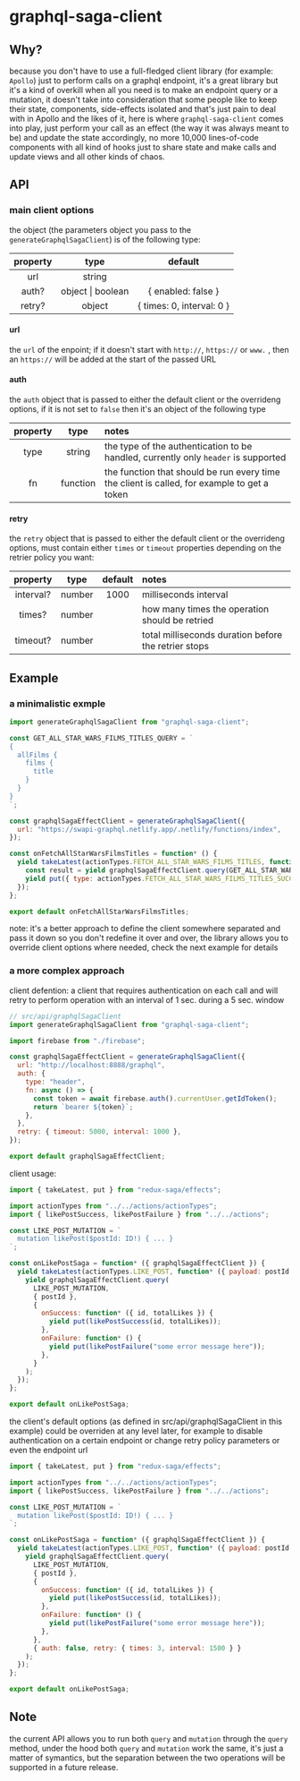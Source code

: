 # graphql-saga-client

## Why?

because you don't have to use a full-fledged client library (for example: `Apollo`) just to perform calls on a graphql endpoint, it's a great library but it's a kind of overkill when all you need is to make an endpoint query or a mutation, it doesn't take into consideration that some people like to keep their state, components, side-effects isolated and that's just pain to deal with in Apollo and the likes of it, here is where `graphql-saga-client` comes into play, just perform your call as an effect (the way it was always meant to be) and update the state accordingly, no more 10,000 lines-of-code components with all kind of hooks just to share state and make calls and update views and all other kinds of chaos.

## API

### main client options

the object (the parameters object you pass to the `generateGraphqlSagaClient`) is of the following type:

| property |       type        |          default          |
| :------: | :---------------: | :-----------------------: |
|   url    |      string       |                           |
|  auth?   | object \| boolean |    { enabled: false }     |
|  retry?  |      object       | { times: 0, interval: 0 } |

#### url

the `url` of the enpoint; if it doesn't start with `http://`, `https://` or `www.` , then an `https://` will be added at the start of the passed URL

#### auth

the `auth` object that is passed to either the default client or the overrideng options, if it is not set to `false` then it's an object of the following type

| property |   type   | notes                                                                                       |
| :------: | :------: | :------------------------------------------------------------------------------------------ |
|   type   |  string  | the type of the authentication to be handled, currently only `header` is supported          |
|    fn    | function | the function that should be run every time the client is called, for example to get a token |

#### retry

the `retry` object that is passed to either the default client or the overrideng options, must contain either `times` or `timeout` properties depending on the retrier policy you want:

| property  |  type  | default | notes                                                |
| :-------: | :----: | :-----: | :--------------------------------------------------- |
| interval? | number |  1000   | milliseconds interval                                |
|  times?   | number |         | how many times the operation should be retried       |
| timeout?  | number |         | total milliseconds duration before the retrier stops |

## Example

### a minimalistic exmple

```js
import generateGraphqlSagaClient from "graphql-saga-client";

const GET_ALL_STAR_WARS_FILMS_TITLES_QUERY = `
{
  allFilms {
    films {
      title
    }
  }
}
`;

const graphqlSagaEffectClient = generateGraphqlSagaClient({
  url: "https://swapi-graphql.netlify.app/.netlify/functions/index",
});

const onFetchAllStarWarsFilmsTitles = function* () {
  yield takeLatest(actionTypes.FETCH_ALL_STAR_WARS_FILMS_TITLES, function* () {
    const result = yield graphqlSagaEffectClient.query(GET_ALL_STAR_WARS_FILMS_TITLES_QUERY);
    yield put({ type: actionTypes.FETCH_ALL_STAR_WARS_FILMS_TITLES_SUCCESS, payload: result });
  });
};

export default onFetchAllStarWarsFilmsTitles;
```

note: it's a better approach to define the client somewhere separated and pass it down so you don't redefine it over and over, the library allows you to override client options where needed, check the next example for details

### a more complex approach

client defention: a client that requires authentication on each call and will retry to perform operation with an interval of 1 sec. during a 5 sec. window

```js
// src/api/graphqlSagaClient
import generateGraphqlSagaClient from "graphql-saga-client";

import firebase from "./firebase";

const graphqlSagaEffectClient = generateGraphqlSagaClient({
  url: "http://localhost:8888/graphql",
  auth: {
    type: "header",
    fn: async () => {
      const token = await firebase.auth().currentUser.getIdToken();
      return `bearer ${token}`;
    },
  },
  retry: { timeout: 5000, interval: 1000 },
});

export default graphqlSagaEffectClient;
```

client usage:

```js
import { takeLatest, put } from "redux-saga/effects";

import actionTypes from "../../actions/actionTypes";
import { likePostSuccess, likePostFailure } from "../../actions";

const LIKE_POST_MUTATION = `
  mutation likePost($postId: ID!) { ... }
`;

const onLikePostSaga = function* ({ graphqlSagaEffectClient }) {
  yield takeLatest(actionTypes.LIKE_POST, function* ({ payload: postId }) {
    yield graphqlSagaEffectClient.query(
      LIKE_POST_MUTATION,
      { postId },
      {
        onSuccess: function* ({ id, totalLikes }) {
          yield put(likePostSuccess(id, totalLikes));
        },
        onFailure: function* () {
          yield put(likePostFailure("some error message here"));
        },
      }
    );
  });
};

export default onLikePostSaga;
```

the client's default options (as defined in src/api/graphqlSagaClient in this example) could be overriden at any level later, for example to disable authentication on a certain endpoint or change retry policy parameters or even the endpoint url

```js
import { takeLatest, put } from "redux-saga/effects";

import actionTypes from "../../actions/actionTypes";
import { likePostSuccess, likePostFailure } from "../../actions";

const LIKE_POST_MUTATION = `
  mutation likePost($postId: ID!) { ... }
`;

const onLikePostSaga = function* ({ graphqlSagaEffectClient }) {
  yield takeLatest(actionTypes.LIKE_POST, function* ({ payload: postId }) {
    yield graphqlSagaEffectClient.query(
      LIKE_POST_MUTATION,
      { postId },
      {
        onSuccess: function* ({ id, totalLikes }) {
          yield put(likePostSuccess(id, totalLikes));
        },
        onFailure: function* () {
          yield put(likePostFailure("some error message here"));
        },
      },
      { auth: false, retry: { times: 3, interval: 1500 } }
    );
  });
};

export default onLikePostSaga;
```

## Note

the current API allows you to run both `query` and `mutation` through the `query` method, under the hood both `query` and `mutation` work the same, it's just a matter of symantics, but the separation between the two operations will be supported in a future release.
